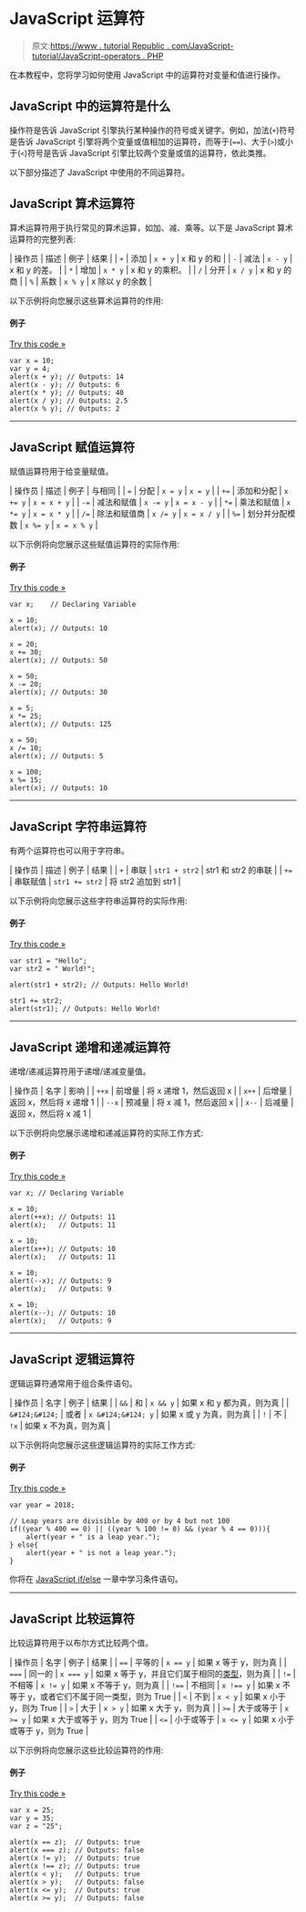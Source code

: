 # JavaScript 运算符

> 原文:[https://www . tutorial Republic . com/JavaScript-tutorial/JavaScript-operators . PHP](https://www.tutorialrepublic.com/javascript-tutorial/javascript-operators.php)

在本教程中，您将学习如何使用 JavaScript 中的运算符对变量和值进行操作。

## JavaScript 中的运算符是什么

操作符是告诉 JavaScript 引擎执行某种操作的符号或关键字。例如，加法(`+`)符号是告诉 JavaScript 引擎将两个变量或值相加的运算符，而等于(`==`)、大于(`>`)或小于(`<`)符号是告诉 JavaScript 引擎比较两个变量或值的运算符，依此类推。

以下部分描述了 JavaScript 中使用的不同运算符。

## JavaScript 算术运算符

算术运算符用于执行常见的算术运算，如加、减、乘等。以下是 JavaScript 算术运算符的完整列表:

| 操作员 | 描述 | 例子 | 结果 |
| `+` | 添加 | `x + y` | x 和 y 的和 |
| `-` | 减法 | `x - y` | x 和 y 的差。 |
| `*` | 增加 | `x * y` | x 和 y 的乘积。 |
| `/` | 分开 | `x / y` | x 和 y 的商 |
| `%` | 系数 | `x % y` | x 除以 y 的余数 |

以下示例将向您展示这些算术运算符的作用:

#### 例子

[Try this code »](../codelab.php?topic=javascript&file=arithmetic-operators "Try this code using online Editor")

```
var x = 10;
var y = 4;
alert(x + y); // 0utputs: 14
alert(x - y); // 0utputs: 6
alert(x * y); // 0utputs: 40
alert(x / y); // 0utputs: 2.5
alert(x % y); // 0utputs: 2
```

* * *

## JavaScript 赋值运算符

赋值运算符用于给变量赋值。

| 操作员 | 描述 | 例子 | 与相同 |
| `=` | 分配 | `x = y` | `x = y` |
| `+=` | 添加和分配 | `x += y` | `x = x + y` |
| `-=` | 减法和赋值 | `x -= y` | `x = x - y` |
| `*=` | 乘法和赋值 | `x *= y` | `x = x * y` |
| `/=` | 除法和赋值商 | `x /= y` | `x = x / y` |
| `%=` | 划分并分配模数 | `x %= y` | `x = x % y` |

以下示例将向您展示这些赋值运算符的实际作用:

#### 例子

[Try this code »](../codelab.php?topic=javascript&file=assignment-operators "Try this code using online Editor")

```
var x;    // Declaring Variable

x = 10;
alert(x); // Outputs: 10

x = 20;
x += 30;
alert(x); // Outputs: 50

x = 50;
x -= 20;
alert(x); // Outputs: 30

x = 5;
x *= 25;
alert(x); // Outputs: 125

x = 50;
x /= 10;
alert(x); // Outputs: 5

x = 100;
x %= 15;
alert(x); // Outputs: 10
```

* * *

## JavaScript 字符串运算符

有两个运算符也可以用于字符串。

| 操作员 | 描述 | 例子 | 结果 |
| `+` | 串联 | `str1 + str2` | str1 和 str2 的串联 |
| `+=` | 串联赋值 | `str1 += str2` | 将 str2 追加到 str1 |

以下示例将向您展示这些字符串运算符的实际作用:

#### 例子

[Try this code »](../codelab.php?topic=javascript&file=string-operators "Try this code using online Editor")

```
var str1 = "Hello";
var str2 = " World!";

alert(str1 + str2); // Outputs: Hello World!

str1 += str2;
alert(str1); // Outputs: Hello World!
```

* * *

## JavaScript 递增和递减运算符

递增/递减运算符用于递增/递减变量值。

| 操作员 | 名字 | 影响 |
| `++x` | 前增量 | 将 x 递增 1，然后返回 x |
| `x++` | 后增量 | 返回 x，然后将 x 递增 1 |
| `--x` | 预减量 | 将 x 减 1，然后返回 x |
| `x--` | 后减量 | 返回 x，然后将 x 减 1 |

以下示例将向您展示递增和递减运算符的实际工作方式:

#### 例子

[Try this code »](../codelab.php?topic=javascript&file=increment-decrement-operators "Try this code using online Editor")

```
var x; // Declaring Variable

x = 10;
alert(++x); // Outputs: 11
alert(x);   // Outputs: 11

x = 10;
alert(x++); // Outputs: 10
alert(x);   // Outputs: 11

x = 10;
alert(--x); // Outputs: 9
alert(x);   // Outputs: 9

x = 10;
alert(x--); // Outputs: 10
alert(x);   // Outputs: 9
```

* * *

## JavaScript 逻辑运算符

逻辑运算符通常用于组合条件语句。

| 操作员 | 名字 | 例子 | 结果 |
| `&&` | 和 | `x && y` | 如果 x 和 y 都为真，则为真 |
| `&#124;&#124;` | 或者 | `x &#124;&#124; y` | 如果 x 或 y 为真，则为真 |
| `!` | 不 | `!x` | 如果 x 不为真，则为真 |

以下示例将向您展示这些逻辑运算符的实际工作方式:

#### 例子

[Try this code »](../codelab.php?topic=javascript&file=logical-operators "Try this code using online Editor")

```
var year = 2018;

// Leap years are divisible by 400 or by 4 but not 100
if((year % 400 == 0) || ((year % 100 != 0) && (year % 4 == 0))){
    alert(year + " is a leap year.");
} else{
    alert(year + " is not a leap year.");
}
```

你将在 [JavaScript if/else](javascript-if-else-statements.php) 一章中学习条件语句。

* * *

## JavaScript 比较运算符

比较运算符用于以布尔方式比较两个值。

| 操作员 | 名字 | 例子 | 结果 |
| `==` | 平等的 | `x == y` | 如果 x 等于 y，则为真 |
| `===` | 同一的 | `x === y` | 如果 x 等于 y，并且它们属于相同的[类型](javascript-data-types.php)，则为真 |
| `!=` | 不相等 | `x != y` | 如果 x 不等于 y，则为真 |
| `!==` | 不相同 | `x !== y` | 如果 x 不等于 y，或者它们不属于同一类型，则为 True |
| `<` | 不到 | `x < y` | 如果 x 小于 y，则为 True |
| `>` | 大于 | `x > y` | 如果 x 大于 y，则为真 |
| `>=` | 大于或等于 | `x >= y` | 如果 x 大于或等于 y，则为 True |
| `<=` | 小于或等于 | `x <= y` | 如果 x 小于或等于 y，则为 True |

以下示例将向您展示这些比较运算符的作用:

#### 例子

[Try this code »](../codelab.php?topic=javascript&file=comparison-operators "Try this code using online Editor")

```
var x = 25;
var y = 35;
var z = "25";

alert(x == z);  // Outputs: true
alert(x === z); // Outputs: false
alert(x != y);  // Outputs: true
alert(x !== z); // Outputs: true
alert(x < y);   // Outputs: true
alert(x > y);   // Outputs: false
alert(x <= y);  // Outputs: true
alert(x >= y);  // Outputs: false
```